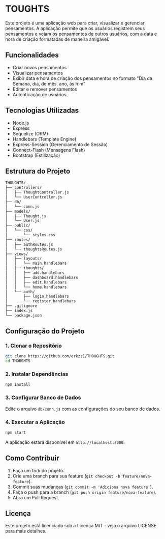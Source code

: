 # TOUGHTS

Este projeto é uma aplicação web para criar, visualizar e gerenciar pensamentos. A aplicação permite que os usuários registrem seus pensamentos e vejam os pensamentos de outros usuários, com a data e hora de criação formatadas de maneira amigável.

## Funcionalidades

- Criar novos pensamentos
- Visualizar pensamentos
- Exibir data e hora de criação dos pensamentos no formato "Dia da Semana, dia, de mês. ano, às h:m"
- Editar e remover pensamentos
- Autenticação de usuários

## Tecnologias Utilizadas

- Node.js
- Express
- Sequelize (ORM)
- Handlebars (Template Engine)
- Express-Session (Gerenciamento de Sessão)
- Connect-Flash (Mensagens Flash)
- Bootstrap (Estilização)

## Estrutura do Projeto

```sh
THOUGHTS/
├── controllers/
│   ├── ThoughtController.js
│   └── UserController.js
├── db/
│   └── conn.js
├── models/
│   ├── Thought.js
│   └── User.js
├── public/
│   └── css/
│       └── styles.css
├── routes/
│   ├── authRoutes.js
│   └── thoughtsRoutes.js
├── views/
│   ├── layouts/
│   │   └── main.handlebars
│   ├── thoughts/
│   │   ├── add.handlebars
│   │   ├── dashboard.handlebars
│   │   ├── edit.handlebars
│   │   └── home.handlebars
│   └── auth/
│       ├── login.handlebars
│       └── register.handlebars
├── .gitignore
├── index.js
└── package.json

```

## Configuração do Projeto

### 1. Clonar o Repositório

```sh
git clone https://github.com/erkzz1/THOUGHTS.git
cd THOUGHTS
```
### 2. Instalar Dependências

```sh
npm install
```

### 3. Configurar Banco de Dados

Edite o arquivo `db/conn.js` com as configurações do seu banco de dados.

### 4. Executar a Aplicação

```sh
npm start
```

A aplicação estará disponível em `http://localhost:3000`.

## Como Contribuir

1. Faça um fork do projeto.
2. Crie uma branch para sua feature (`git checkout -b feature/nova-feature`).
3. Commit suas mudanças (`git commit -m 'Adiciona nova feature'`).
4. Faça o push para a branch (`git push origin feature/nova-feature`).
5. Abra um Pull Request.

## Licença

Este projeto está licenciado sob a Licença MIT - veja o arquivo LICENSE para mais detalhes.





